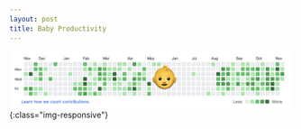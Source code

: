 ```yaml
---
layout: post
title: Baby Productivity
---
```


![baby](/assets/images/baby-productivity.png){:class="img-responsive"}
